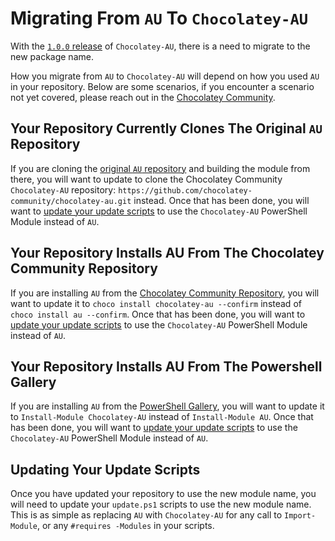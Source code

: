 # Migrating From `AU` To `Chocolatey-AU`

With the [`1.0.0` release](https://github.com/chocolatey-community/chocolatey-au/releases/tag/1.0.0) of `Chocolatey-AU`, there is a need to migrate to the new package name.

How you migrate from `AU` to `Chocolatey-AU` will depend on how you used `AU` in your repository. Below are some scenarios, if you encounter a scenario not yet covered, please reach out in the [Chocolatey Community](https://ch0.co/community).

## Your Repository Currently Clones The Original `AU` Repository

If you are cloning the [original `AU` repository](https://github.com/majkinetor/au/) and building the module from there, you will want to update to clone the Chocolatey Community `Chocolatey-AU` repository: `https://github.com/chocolatey-community/chocolatey-au.git` instead. Once that has been done, you will want to [update your update scripts](#updating-your-update-scripts) to use the `Chocolatey-AU` PowerShell Module instead of `AU`.

## Your Repository Installs AU From The Chocolatey Community Repository

If you are installing `AU` from the [Chocolatey Community Repository](https://community.chocolatey.org/), you will want to update it to `choco install chocolatey-au --confirm` instead of `choco install au --confirm`. Once that has been done, you will want to [update your update scripts](#updating-your-update-scripts) to use the `Chocolatey-AU` PowerShell Module instead of `AU`.

## Your Repository Installs AU From The Powershell Gallery

If you are installing `AU` from the [PowerShell Gallery](https://powershellgallery.com), you will want to update it to `Install-Module Chocolatey-AU` instead of `Install-Module AU`. Once that has been done, you will want to [update your update scripts](#updating-your-update-scripts) to use the `Chocolatey-AU` PowerShell Module instead of `AU`.

## Updating Your Update Scripts

Once you have updated your repository to use the new module name, you will need to update your `update.ps1` scripts to use the new module name. This is as simple as replacing `AU` with `Chocolatey-AU` for any call to `Import-Module`, or any `#requires -Modules` in your scripts.
